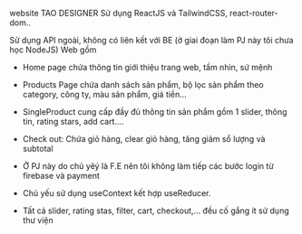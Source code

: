 website TAO DESIGNER
Sử dụng ReactJS và TailwindCSS, react-router-dom..

Sử dụng API ngoài, không có liên kết với BE (ở giai đoạn làm PJ này tôi chưa học NodeJS)
Web gồm

- Home page chứa thông tin giới thiệu trang web, tầm nhìn, sứ mệnh
- Products Page chứa danh sách sản phẩm, bộ lọc sản phẩm theo category, công ty, màu sản phẩm, giá tiền...
- SingleProduct cung cấp đầy đủ thông tin sản phẩm gồm 1 slider, thông tin, rating stars, add cart....
- Check out: Chứa giỏ hàng, clear giỏ hàng, tăng giảm sổ lượng và subtotal

- Ở PJ này do chủ yêý là F.E nên tôi không làm tiếp các bước login từ firebase và payment

- Chủ yếu sử dụng useContext kết hợp useReducer.

* Tất cả slider, rating stas, filter, cart, checkout,... đều cố gắng ít sử dụng thư viện
